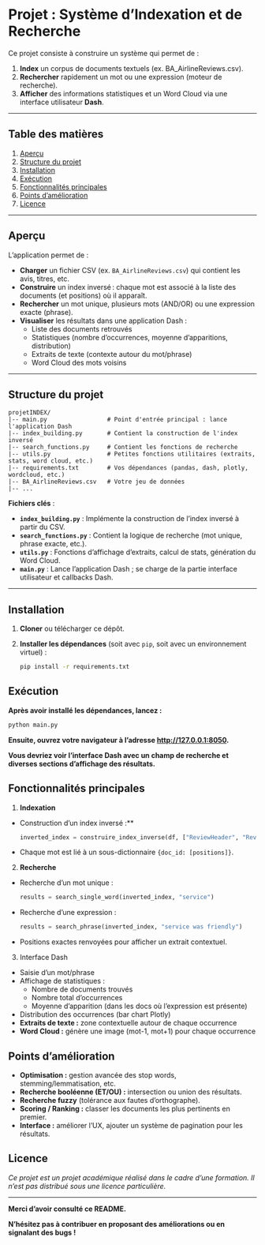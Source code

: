 # Projet : Système d’Indexation et de Recherche

Ce projet consiste à construire un système qui permet de :
1. **Index** un corpus de documents textuels (ex. BA_AirlineReviews.csv).
2. **Rechercher** rapidement un mot ou une expression (moteur de recherche).
3. **Afficher** des informations statistiques et un Word Cloud via une interface utilisateur **Dash**.

---

## Table des matières
1. [Aperçu](#aperçu)
2. [Structure du projet](#structure-du-projet)
3. [Installation](#installation)
4. [Exécution](#exécution)
5. [Fonctionnalités principales](#fonctionnalités-principales)
6. [Points d’amélioration](#points-damélioration)
7. [Licence](#licence)

---

## Aperçu
L’application permet de :
- **Charger** un fichier CSV (ex. `BA_AirlineReviews.csv`) qui contient les avis, titres, etc.  
- **Construire** un index inversé : chaque mot est associé à la liste des documents (et positions) où il apparaît.  
- **Rechercher** un mot unique, plusieurs mots (AND/OR) ou une expression exacte (phrase).  
- **Visualiser** les résultats dans une application Dash : 
  - Liste des documents retrouvés  
  - Statistiques (nombre d’occurrences, moyenne d’apparitions, distribution)  
  - Extraits de texte (contexte autour du mot/phrase)  
  - Word Cloud des mots voisins

---

## Structure du projet

````
projetINDEX/
|-- main.py                 # Point d'entrée principal : lance l'application Dash
|-- index_building.py       # Contient la construction de l'index inversé
|-- search_functions.py     # Contient les fonctions de recherche
|-- utils.py                # Petites fonctions utilitaires (extraits, stats, word cloud, etc.)
|-- requirements.txt        # Vos dépendances (pandas, dash, plotly, wordcloud, etc.)
|-- BA_AirlineReviews.csv   # Votre jeu de données
|-- ...
`````

**Fichiers clés** :  
- **`index_building.py`** : Implémente la construction de l’index inversé à partir du CSV.  
- **`search_functions.py`** : Contient la logique de recherche (mot unique, phrase exacte, etc.).  
- **`utils.py`** : Fonctions d’affichage d’extraits, calcul de stats, génération du Word Cloud.  
- **`main.py`** : Lance l’application Dash ; se charge de la partie interface utilisateur et callbacks Dash.

---

## Installation

1. **Cloner** ou télécharger ce dépôt.  
2. **Installer les dépendances** (soit avec `pip`, soit avec un environnement virtuel) :

   ```bash
   pip install -r requirements.txt
   ```

## Exécution

**Après avoir installé les dépendances, lancez :**

  ```bash
  python main.py
  ```
**Ensuite, ouvrez votre navigateur à l’adresse http://127.0.0.1:8050.**

**Vous devriez voir l’interface Dash avec un champ de recherche et diverses sections d’affichage des résultats.**



## Fonctionnalités principales

1. **Indexation**
- Construction d’un index inversé :**
    ```python
    inverted_index = construire_index_inverse(df, ["ReviewHeader", "ReviewBody"])
    ```
- Chaque mot est lié à un sous-dictionnaire `{doc_id: [positions]}`.

2. **Recherche**

- Recherche d’un mot unique :
    ```python
    results = search_single_word(inverted_index, "service")
    ```
- Recherche d’une expression :
    ```python
    results = search_phrase(inverted_index, "service was friendly")
    ```
- Positions exactes renvoyées pour afficher un extrait contextuel.

3. Interface Dash

- Saisie d’un mot/phrase
- Affichage de statistiques :
   - Nombre de documents trouvés
   - Nombre total d’occurrences
   - Moyenne d’apparition (dans les docs où l’expression est présente)
- Distribution des occurrences (bar chart Plotly)
- **Extraits de texte :** zone contextuelle autour de chaque occurrence
- **Word Cloud :** génère une image (mot-1, mot+1) pour chaque occurrence

## Points d’amélioration
- **Optimisation :** gestion avancée des stop words, stemming/lemmatisation, etc.
- **Recherche booléenne (ET/OU) :** intersection ou union des résultats.
- **Recherche fuzzy** (tolérance aux fautes d’orthographe).
- **Scoring / Ranking :** classer les documents les plus pertinents en premier.
- **Interface :** améliorer l’UX, ajouter un système de pagination pour les résultats.





## Licence

*Ce projet est un projet académique réalisé dans le cadre d’une formation. Il n’est pas distribué sous une licence particulière.*

-----------------------------

**Merci d’avoir consulté ce README.**

**N’hésitez pas à contribuer en proposant des améliorations ou en signalant des bugs !**

